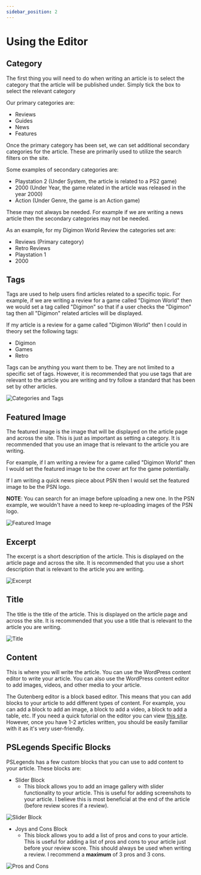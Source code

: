```yaml
---
sidebar_position: 2
---
```


# Using the Editor

## Category

The first thing you will need to do when writing an article is to select the category that the article will be published under. Simply tick the box to select the relevant category

Our primary categories are:
- Reviews
- Guides
- News
- Features

Once the primary category has been set, we can set additional secondary categories for the article. These are primarily used to utilize the search filters on the site.

Some examples of secondary categories are:
- Playstation 2 (Under System, the article is related to a PS2 game)
- 2000 (Under Year, the game related in the article was released in the year 2000)
- Action (Under Genre, the game is an Action game)

These may not always be needed. For example if we are writing a news article then the secondary categories may not be needed.

As an example, for my Digimon World Review the categories set are:
- Reviews (Primary category)
- Retro Reviews
- Playstation 1
- 2000


## Tags

Tags are used to help users find articles related to a specific topic. For example, if we are writing a review for a game called "Digimon World" then we would set a tag called "Digimon" so that if a user checks the "Digimon" tag then all "Digimon" related articles will be displayed.

If my article is a review for a game called "Digimon World" then I could in theory set the following tags:
- Digimon
- Games
- Retro

Tags can be anything you want them to be. They are not limited to a specific set of tags. However, it is recommended that you use tags that are relevant to the article you are writing and try follow a standard that has been set by other articles.

![Categories and Tags](/img/categories_tags.png)

## Featured Image

The featured image is the image that will be displayed on the article page and across the site. This is just as important as setting a category. It is recommended that you use an image that is relevant to the article you are writing.

For example, if I am writing a review for a game called "Digimon World" then I would set the featured image to be the cover art for the game potentially.

If I am writing a quick news piece about PSN then I would set the featured image to be the PSN logo.

**NOTE**: You can search for an image before uploading a new one. In the PSN example, we wouldn't have a need to keep re-uploading images of the PSN logo.

![Featured Image](/img/featured.png)

## Excerpt

The excerpt is a short description of the article. This is displayed on the article page and across the site. It is recommended that you use a short description that is relevant to the article you are writing.

![Excerpt](/img/excerpt.png)

## Title

The title is the title of the article. This is displayed on the article page and across the site. It is recommended that you use a title that is relevant to the article you are writing.

![Title](/img/title.png)

## Content

This is where you will write the article. You can use the WordPress content editor to write your article. You can also use the WordPress content editor to add images, videos, and other media to your article.

The Gutenberg editor is a block based editor. This means that you can add blocks to your article to add different types of content. For example, you can add a block to add an image, a block to add a video, a block to add a table, etc. If you need a quick tutorial on the editor you can view [this site](https://www.wpbeginner.com/beginners-guide/how-to-use-the-new-wordpress-block-editor/). However, once you have 1-2 articles written, you should be easily familiar with it as it's very user-friendly.

## PSLegends Specific Blocks

PSLegends has a few custom blocks that you can use to add content to your article. These blocks are:

- Slider Block
  - This block allows you to add an image gallery with slider functionality to your article. This is useful for adding screenshots to your article. I believe this is most beneficial at the end of the article (before review scores if a review).

![Slider Block](/img/slider.png)

- Joys and Cons Block
    - This block allows you to add a list of pros and cons to your article. This is useful for adding a list of pros and cons to your article just before your review score. This should always be used when writing a review. I recommend a **maximum** of 3 pros and 3 cons.

![Pros and Cons](/img/joyscons.png)